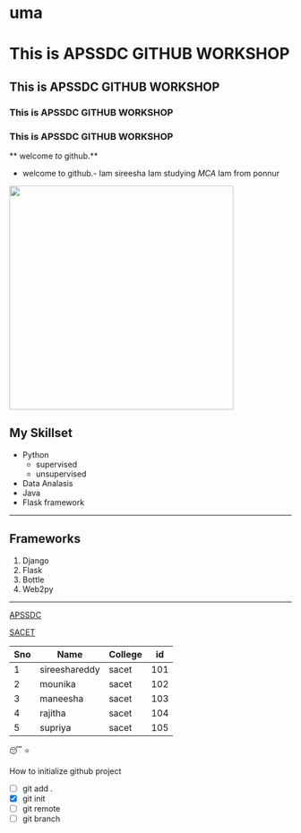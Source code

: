 # uma
# This is APSSDC GITHUB WORKSHOP
##  This is APSSDC GITHUB WORKSHOP
### This is APSSDC GITHUB WORKSHOP
### This is APSSDC GITHUB WORKSHOP
** welcome *to* github.**
- welcome to github.-
Iam sireesha Iam studying *MCA* Iam from ponnur
<img src='https://netbanking.in/wp-content/uploads/2018/01/Andhra-Bank-Internet-Banking.png' height=400 width=400>

## My Skillset
- Python
  - supervised
  - unsupervised
- Data Analasis
- Java
- Flask framework

____

## Frameworks
1. Django
2. Flask
3. Bottle
4. Web2py
______

[APSSDC](https://apssdc.in)

[SACET](http://sacet.ac.in)

Sno | Name | College |id
--- |----- | ---------- | --------
1 | sireeshareddy| sacet|101
2 | mounika| sacet| 102
3 |maneesha| sacet| 103
4 |rajitha| sacet| 104
5 |supriya| sacet| 105

:sleeping:
:star:

How to initialize github project

- [ ] git add .
- [x] git init
- [ ] git remote
- [ ] git branch
